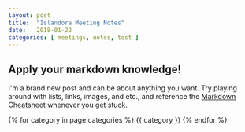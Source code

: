 ```yaml
---
layout: post
title:  "Islandora Meeting Notes"
date:   2018-01-22
categories: [ meetings, notes, test ]
---
```


## Apply your markdown knowledge!

I'm a brand new post and can be about anything you want. Try playing around with lists, links, images, and etc., and reference the [Markdown Cheatsheet](https://github.com/mnyrop/nycdh-jekyll/blob/master/docs/markdown-cheatsheet.md) whenever you get stuck.


{% for category in page.categories %}
 {{ category }}
{% endfor %}
